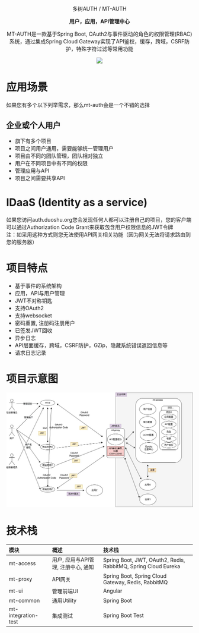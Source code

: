 <p align="center" >
    多树AUTH / MT-AUTH
</p>
<p align="center">
  <strong>用户，应用，API管理中心</strong>
</p>
<p align="center">
  MT-AUTH是一款基于Spring Boot, OAuth2与事件驱动的角色的权限管理(RBAC)系统，通过集成Spring Cloud Gateway实现了API鉴权，缓存，跨域，CSRF防护，特殊字符过滤等常用功能
</p>

<p align="center">
    <img src="https://img.shields.io/github/last-commit/publicdevop2019/mt-auth.svg?style=flat-square" />
</p>

# 应用场景
如果您有多个以下列举需求，那么mt-auth会是一个不错的选择
## 企业或个人用户
- 旗下有多个项目
- 项目之间用户通用，需要能够统一管理用户
- 项目由不同的团队管理，团队相对独立
- 用户在不同项目中有不同的权限
- 管理应用与API
- 项目之间需要共享API
# IDaaS (Identity as a service)
如果您访问auth.duoshu.org您会发现任何人都可以注册自己的项目，您的客户端可以通过Authorization Code Grant来获取包含用户权限信息的JWT令牌  
注：如采用这种方式则您无法使用API网关相关功能（因为网关无法将请求路由到您的服务器）
# 项目特点
- 基于事件的系统架构
- 应用，API与用户管理  
- JWT不对称钥匙
- 支持OAuth2 
- 支持websocket
- 密码重置, 注册码注册用户
- 已签发JWT回收
- 异步日志
- API层面缓存，跨域，CSRF防护，GZip，隐藏系统错误返回信息等
- 请求日志记录
# 项目示意图
![arthitecture](./doc/arthitecture/architecture.jpg)
# 技术栈
| 模块                       | 概述                                  | 技术栈                                  |  
|:---------------------------|:--------------------------------------|:--------------------------------------|
| mt-access      | 用户, 应用与API管理, 注册中心, 通知 |Spring Boot, JWT, OAuth2, Redis, RabbitMQ, Spring Cloud Eureka
| mt-proxy        | API网关   |Spring Boot, Spring Cloud Gateway, Redis, RabbitMQ
| mt-ui | 管理前端UI |Angular
| mt-common | 通用Utility  |Spring Boot
| mt-integration-test | 集成测试 |Spring Boot Test